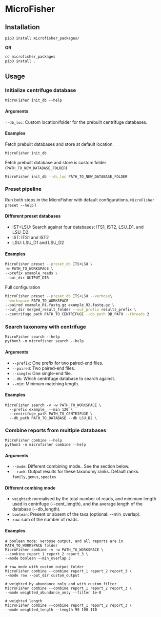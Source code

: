 # MicroFisher

## Installation
```bash
pip3 install microfisher_packages/
```
**OR**
```bash
cd microfisher_packages
pip3 install .
```

## Usage
### Initialize centrifuge database
`MicroFisher init_db --help`
#### Arguments
`--db_loc`: Custom location/folder for the prebuilt centrifuge databases.

#### Examples
Fetch prebuilt databases and store at default location.
```bash
MicroFisher init_db
```
Fetch prebuilt database and store is custom folder (`PATH_TO_NEW_DATABASE_FOLDER`)
```bash
MicroFisher init_db --db_loc PATH_TO_NEW_DATABASE_FOLDER
```

### Preset pipeline
Run both steps in the MicroFisher with default configurations.
`MicroFisher preset --help` \

#### Different preset databases
- IST+LSU: Search against four databases: ITS1, IST2, LSU_D1, and LSU_D2.
- IST: ITS1 and IST2
- LSU: LSU_D1 and LSU_D2

#### Examples
```bash
MicroFisher preset --preset_db ITS+LSU \
-w PATH_TO_WORKSPACE \
--prefix example_reads \
--out_dir OUTPUT_DIR 
```
Full configuration
```bash
MicroFisher preset --preset_db ITS+LSU --verbose\
--workspace PATH_TO_WORKSPACE
--paired example_R1.fastq.gz example_R2.fastq.gz \ 
--out_dir merged_result_folder --out_prefix results_prefix \
--centrifuge_path PATH_TO_CENTRIFUGE --db_path DB_PATH --threads 2
```

### Search taxonomy with centrifuge
`MicroFisher search --help` \
`python3 -m microfisher search --help`

#### Arguments
- `--prefix`: One prefix for two paired-end files.
- `--paired`: Two paired-end files.
- `--single`: One single-end file.
- `--db`: Which centrifuge database to search against.
- `--min`: Minimum matching length.


#### Examples
```
MicroFisher search -v -w PATH_TO_WORKSPACE \
  --prefix example_ --min 120 \
  --centrifuge_path PATH_TO_CENTRIFUGE \
  --db_path PATH_TO_DATABASE --db LSU_D2 \
```



### Combine reports from multiple databases
`MicroFisher combine --help` \
`python3 -m microfisher combine --help`


#### Arguments
- `--mode`: Different combining mode.. See the section below.
- `--rank`: Output results for these taxonomy ranks. Default ranks: `family,genus,species`


#### Different combing mode
- `weighted`: normalised by the total number of reads, and
    minimum length used in centrifuge (--cent_length), and the average
    length of the database (--db_length).
- `boolean`: Present or absent of the taxa (optional: --min_overlap).
- `raw`: sum of the number of reads.


#### Examples

```
# boolean mode: verbose output, and all reports are in PATH_TO_WORKSPACE folder
MicroFisher combine -v -w PATH_TO_WORKSPACE \
--combine report_1 report_2 report_3 \
--mode boolean --min_overlap 3

# raw mode with custom output folder
MicroFisher combine --combine report_1 report_2 report_3 \
--mode raw --out_dir custom_output

# weighted by abundance only and with custom filter
MicroFisher combine --combine report_1 report_2 report_3 \
--mode weighted_abundance_only --filter 1e-8

# weighted_length
MicroFisher combine --combine report_1 report_2 report_3 \
--mode weighted_length --length 90 100 110
```
